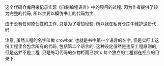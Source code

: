 这个代码仓库用来记录实现《自制编程语言》中的项目的过程.
因为作者提供了较为完整的代码, 所以主要以模仿书上的代码为主.

由于没有任何原创性的工作, 只是为了增加经验, 所以我在私有仓库中维护这份代码.

注意, 虽然工程的名字叫做 crowbar, 也就是书中第一个语言的名字,
但是实际上这份工程里会包含所有的代码, 包括第二个语言的.
这种设定虽然是违反工程原则的, 但是这并不是工程, 只是练习代码的杂物柜而已(笑).
每个独立的工程都在相应的目录下.
